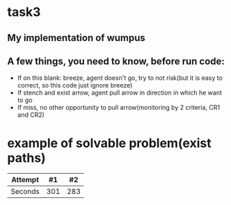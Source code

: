 # task3
## My implementation of wumpus


## A few things, you need to know, before run code:
- If on this blank: breeze, agent doesn't go, try to not risk(but it is easy to correct, so this code just ignore breeze)
- If stench and exist arrow, agent pull arrow in direction in which he want to go
- If miss, no other opportunity to pull arrow(monitoring by 2 criteria, CR1 and CR2)

# example of solvable problem(exist paths)

| Attempt | #1  | #2  |
| :---:   | :-: | :-: |
| Seconds | 301 | 283 |
